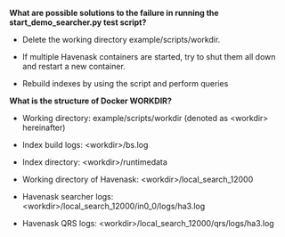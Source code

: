 **What are possible solutions to the failure in running the start_demo_searcher.py test script?**

* Delete the working directory example/scripts/workdir.

* If multiple Havenask containers are started, try to shut them all down and restart a new container.

* Rebuild indexes by using the script and perform queries







**What is the structure of Docker WORKDIR?**

* Working directory: example/scripts/workdir (denoted as \<workdir\> hereinafter)

* Index build logs: \<workdir\>/bs.log

* Index directory: \<workdir\>/runtimedata

* Working directory of Havenask: \<workdir\>/local_search_12000

* Havenask searcher logs: \<workdir\>/local_search_12000/in0_0/logs/ha3.log

* Havenask QRS logs: \<workdir\>/local_search_12000/qrs/logs/ha3.log
